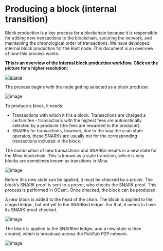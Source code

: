 

# Producing a block (internal transition)

Block production is a key process for a blockchain because it is responsible for adding new transactions to the blockchain, securing the network, and maintaining the chronological order of transactions.
We have developed internal block production for the Rust node. This document is an overview of how this process works.


**This is an overview of the internal block production workflow. Click on the picture for a higher resolution:**

[![image](https://github.com/JanSlobodnik/pre-publishing/assets/60480123/ff41a5ce-875d-494a-bd1e-f98de2cd9314)](https://raw.githubusercontent.com/JanSlobodnik/pre-publishing/main/BlockProduction.png)




The process begins with the node getting selected as a block producer. 

![image](https://github.com/JanSlobodnik/pre-publishing/assets/60480123/3078486c-019b-4e0f-8e28-7a979ea67f7c)

To produce a block, it needs:
* Transactions with which it fills a block. Transactions are charged a certain fee - transactions with the highest fees are automatically selected by a producer (the fees are rewarded to the producer).
* SNARKs for transactions, however, due to the way the scan state operates, these SNARKs are usually not for the corresponding transactions included in the block. 

The combination of new transactions and SNARKs results in a new state for the Mina blockchain. This is known as a state transition, which is why blocks are sometimes known as transitions in Mina. 

![image](https://github.com/JanSlobodnik/pre-publishing/assets/60480123/eb4a6c7b-6792-4ab8-9f40-8c8560b8a0a0)

Before this new state can be applied, it must be checked by a prover. The block’s SNARK proof is sent to a prover, who checks the SNARK proof. This process is performed in OCaml. Once checked, the block can be produced.

A new block is added to the head of the chain. The block is applied to the staged ledger, but not yet to the SNARKed ledger. For that, it needs to have its SNARK proof checked.


![image](https://github.com/JanSlobodnik/pre-publishing/assets/60480123/2e0d6241-4b5d-4a20-93c4-56954db77884)


The block is applied to the SNARKed ledger, and a new state is then created, which is broadcast across the PubSub P2P network.

![image](https://github.com/JanSlobodnik/pre-publishing/assets/60480123/84c33588-c3da-4ba4-b9ec-faaceb33aec6)

